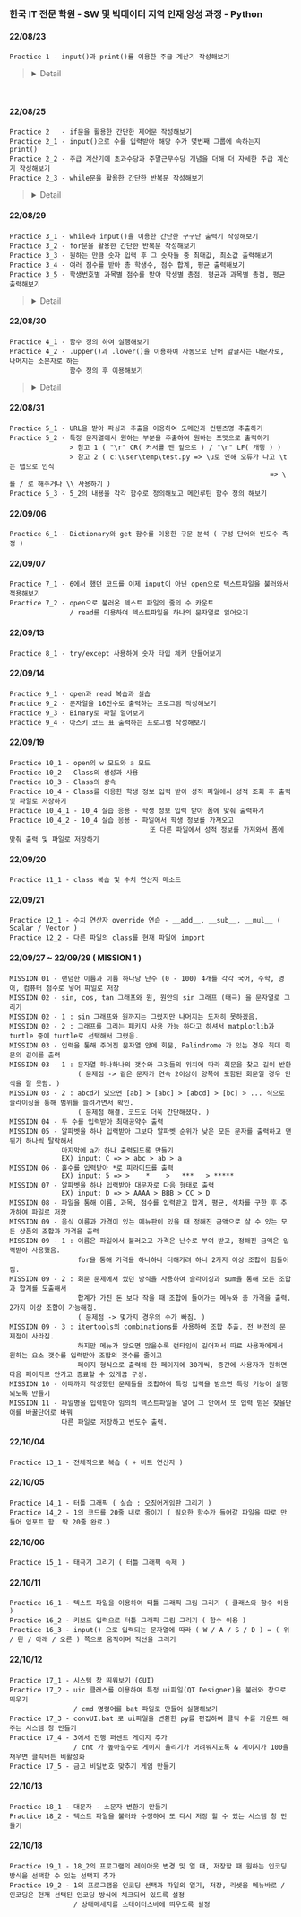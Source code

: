 ### 한국 IT 전문 학원 - SW 및 빅데이터 지역 인재 양성 과정 - Python
####
#### 22/08/23 
    Practice 1 - input()과 print()를 이용한 주급 계산기 작성해보기  
<blockquote> <details>
<summary>Detail</summary>

</br>

> Practice 1 

![P1](https://user-images.githubusercontent.com/95046369/196371048-cd334327-e1bb-44ff-aa21-d9cfc80510f9.gif)

</details></blockquote>

</br>

#### 22/08/25
    Practice 2   - if문을 활용한 간단한 제어문 작성해보기  
    Practice 2_1 - input()으로 수를 입력받아 해당 수가 몇번째 그룹에 속하는지 print()  
    Practice 2_2 - 주급 계산기에 초과수당과 주말근무수당 개념을 더해 더 자세한 주급 계산기 작성해보기  
    Practice 2_3 - while문을 활용한 간단한 반복문 작성해보기  
<blockquote> <details>
<summary>Detail</summary>

</br>

> Practice 2_2  

![P2-2](https://user-images.githubusercontent.com/95046369/196371702-2dbb3537-6377-4a14-a0b0-11b44e487c0a.gif)

</details></blockquote>

#### 22/08/29
    Practice 3_1 - while과 input()을 이용한 간단한 구구단 출력기 작성해보기  
    Practice 3_2 - for문을 활용한 간단한 반복문 작성해보기  
    Practice 3_3 - 원하는 만큼 숫자 입력 후 그 숫자들 중 최대값, 최소값 출력해보기  
    Practice 3_4 - 여러 점수를 받아 총 학생수, 점수 합계, 평균 출력해보기  
    Practice 3_5 - 학생번호별 과목별 점수를 받아 학생별 총점, 평균과 과목별 총점, 평균 출력해보기  
<blockquote> <details>
<summary>Detail</summary>

</br>

> Practice 3_5 

![P3-5](https://user-images.githubusercontent.com/95046369/196372290-d7ae7527-e060-4033-a93d-ef0ce0525ab8.gif)

</details></blockquote>

#### 22/08/30
    Practice 4_1 - 함수 정의 하여 실행해보기  
    Practice 4_2 - .upper()과 .lower()을 이용하여 자동으로 단어 앞글자는 대문자로, 나머지는 소문자로 하는  
                   함수 정의 후 이용해보기
<blockquote> <details>
<summary>Detail</summary>

</br>

> Practice 4_2  

![P4-2](https://user-images.githubusercontent.com/95046369/196372712-3f08b197-81ce-4085-9b77-76e23bebef96.gif)

</details></blockquote>

#### 22/08/31
    Practice 5_1 - URL을 받아 파싱과 추출을 이용하여 도메인과 컨텐츠명 추출하기
    Practice 5_2 - 특정 문자열에서 원하는 부분을 추출하여 원하는 포맷으로 출력하기
                   > 참고 1 ( "\r" CR( 커서를 맨 앞으로 ) / "\n" LF( 개행 ) )
                   > 참고 2 ( c:\user\temp\test.py => \u로 인해 오류가 나고 \t는 탭으로 인식 
                                                                     => \ 를 / 로 해주거나 \\ 사용하기 )
    Practice 5_3 - 5_2의 내용을 각각 함수로 정의해보고 메인루틴 함수 정의 해보기
#### 22/09/06
    Practice 6_1 - Dictionary와 get 함수를 이용한 구문 분석 ( 구성 단어와 빈도수 측정 )
#### 22/09/07
    Practice 7_1 - 6에서 했던 코드를 이제 input이 아닌 open으로 텍스트파일을 불러와서 적용해보기
    Practice 7_2 - open으로 불러온 텍스트 파일의 줄의 수 카운트
                   / read를 이용하여 텍스트파일을 하나의 문자열로 읽어오기
#### 22/09/13
    Practice 8_1 - try/except 사용하여 숫자 타입 체커 만들어보기
#### 22/09/14
    Practice 9_1 - open과 read 복습과 실습
    Practice 9_2 - 문자열을 16진수로 출력하는 프로그램 작성해보기
    Practice 9_3 - Binary로 파일 열어보기
    Practice 9_4 - 아스키 코드 표 출력하는 프로그램 작성해보기
#### 22/09/19
    Practice 10_1 - open의 w 모드와 a 모드
    Practice 10_2 - Class의 생성과 사용
    Practice 10_3 - Class의 상속
    Practice 10_4 - Class를 이용한 학생 정보 입력 받아 성적 파일에서 성적 조회 후 출력 및 파일로 저장하기
    Practice 10_4_1 - 10_4 실습 응용 - 학생 정보 입력 받아 폼에 맞춰 출력하기
    Practice 10_4_2 - 10_4 실습 응용 - 파일에서 학생 정보를 가져오고
                                       또 다른 파일에서 성적 정보를 가져와서 폼에 맞춰 출력 및 파일로 저장하기
#### 22/09/20
    Practice 11_1 - class 복습 및 수치 연산자 메소드
#### 22/09/21
    Practice 12_1 - 수치 연산자 override 연습 - __add__, __sub__, __mul__ ( Scalar / Vector )
    Practice 12_2 - 다른 파일의 class를 현재 파일에 import
#### 22/09/27 ~ 22/09/29 ( MISSION 1 )
    MISSION 01 - 랜덤한 이름과 이름 하나당 난수 (0 - 100) 4개를 각각 국어, 수학, 영어, 컴퓨터 점수로 넣어 파일로 저장 
    MISSION 02 - sin, cos, tan 그래프와 원, 원안의 sin 그래프 (태극) 을 문자열로 그리기
    MISSION 02 - 1 : sin 그래프와 원까지는 그렸지만 나머지는 도저히 못하겠음.
    MISSION 02 - 2 : 그래프를 그리는 패키지 사용 가능 하다고 하셔서 matplotlib과 turtle 중에 turtle로 선택해서 그렸음.
    MISSION 03 - 입력을 통해 주어진 문자열 안에 회문, Palindrome 가 있는 경우 최대 회문의 길이를 출력
    MISSION 03 - 1 : 문자열 하나하나의 갯수와 그것들의 위치에 따라 회문을 찾고 길이 반환
                     ( 문제점 -> 같은 문자가 연속 2이상이 양쪽에 포함된 회문일 경우 인식을 잘 못함. )
    MISSION 03 - 2 : abcd가 있으면 [ab] > [abc] > [abcd] > [bc] > ... 식으로 슬라이싱을 통해 범위를 늘려가면서 확인.
                     ( 문제점 해결. 코드도 더욱 간단해졌다. )
    MISSION 04 - 두 수를 입력받아 최대공약수 출력
    MISSION 05 - 알파벳을 하나 입력받아 그보다 알파벳 순위가 낮은 모든 문자를 출력하고 맨뒤가 하나씩 탈락해서
                 마지막에 a가 하나 출력되도록 만들기
                 EX) input: C => > abc > ab > a
    MISSION 06 - 홀수를 입력받아 *로 피라미드를 출력
                 EX) input: 5 => >    *    >   ***   > *****
    MISSION 07 - 알파벳을 하나 입력받아 대문자로 다음 형태로 출력
                 EX) input: D => > AAAA > BBB > CC > D
    MISSION 08 - 파일을 통해 이름, 과목, 점수를 입력받고 합계, 평균, 석차를 구한 후 추가하여 파일로 저장
    MISSION 09 - 음식 이름과 가격이 있는 메뉴판이 있을 때 정해진 금액으로 살 수 있는 모든 상품의 조합과 가격을 출력
    MISSION 09 - 1 : 이름은 파일에서 불러오고 가격은 난수로 부여 받고, 정해진 금액은 입력받아 사용했음.
                     for을 통해 가격을 하나하나 더해가려 하니 2가지 이상 조합이 힘들어짐.
    MISSION 09 - 2 : 회문 문제에서 썼던 방식을 사용하여 슬라이싱과 sum을 통해 모든 조합과 합계를 도출해서
                     합계가 가진 돈 보다 작을 때 조합에 들어가는 메뉴와 총 가격을 출력. 2가지 이상 조합이 가능해짐.
                     ( 문제점 -> 몇가지 경우의 수가 빠짐. )
    MISSION 09 - 3 : itertools의 combinations를 사용하여 조합 추출. 전 버전의 문제점이 사라짐.
                     하지만 메뉴가 많으면 많을수록 런타임이 길어져서 따로 사용자에게서 원하는 요소 갯수를 입력받아 조합의 갯수를 줄이고
                     페이지 형식으로 출력해 한 페이지에 30개씩, 중간에 사용자가 원하면 다음 페이지로 안가고 종료할 수 있게끔 구성.
    MISSION 10 - 이때까지 작성했던 문제들을 조합하여 특정 입력을 받으면 특정 기능이 실행되도록 만들기
    MISSION 11 - 파일명을 입력받아 임의의 텍스트파일을 열어 그 안에서 또 입력 받은 찾을단어를 바꿀단어로 바꿔
                 다른 파일로 저장하고 빈도수 출력.
#### 22/10/04
    Practice 13_1 - 전체적으로 복습 ( + 비트 연산자 )
#### 22/10/05
    Practice 14_1 - 터틀 그래픽 ( 실습 : 오징어게임판 그리기 )
    Practice 14_2 - 1의 코드를 20줄 내로 줄이기 ( 필요한 함수가 들어갈 파일을 따로 만들어 임포트 함. 딱 20줄 완료.)
#### 22/10/06
    Practice 15_1 - 태극기 그리기 ( 터틀 그래픽 숙제 )
#### 22/10/11
    Practice 16_1 - 텍스트 파일을 이용하여 터틀 그래픽 그림 그리기 ( 클래스와 함수 이용 )
    Practice 16_2 - 키보드 입력으로 터틀 그래픽 그림 그리기 ( 함수 이용 )
    Practice 16_3 - input() 으로 입력되는 문자열에 따라 ( W / A / S / D ) = ( 위 / 왼 / 아래 / 오른 ) 쪽으로 움직이며 직선을 그리기
#### 22/10/12
    Practice 17_1 - 시스템 창 띄워보기 (GUI)
    Practice 17_2 - uic 클래스를 이용하여 특정 ui파일(QT Designer)을 불러와 창으로 띄우기
                    / cmd 명령어를 bat 파일로 만들어 실행해보기
    Practice 17_3 - convUI.bat 로 ui파일을 변환한 py를 편집하여 클릭 수를 카운트 해주는 시스템 창 만들기
    Practice 17_4 - 3에서 진행 퍼센트 게이지 추가
                    / cnt 가 높아질수로 게이지 올리기가 어려워지도록 & 게이지가 100을 채우면 클릭버튼 비활성화
    Practice 17_5 - 금고 비밀번호 맞추기 게임 만들기
#### 22/10/13
    Practice 18_1 - 대문자 - 소문자 변환기 만들기
    Practice 18_2 - 텍스트 파일을 불러와 수정하여 또 다시 저장 할 수 있는 시스템 창 만들기
#### 22/10/18
    Practice 19_1 - 18_2의 프로그램의 레이아웃 변경 및 열 때, 저장할 때 원하는 인코딩 방식을 선택할 수 있는 선택지 추가
    Practice 19_2 - 1의 프로그램을 인코딩 선택과 파일의 열기, 저장, 리셋을 메뉴바로 / 인코딩은 현재 선택된 인코딩 방식에 체크되어 있도록 설정
                    / 상태메세지를 스테이터스바에 띄우도록 설정
